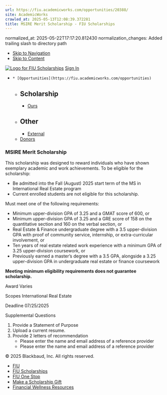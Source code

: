 ```yaml
---
url: https://fiu.academicworks.com/opportunities/20388/
site: AcademicWorks
crawled_at: 2025-05-13T12:08:39.372281
title: MSIRE Merit Scholarship - FIU Scholarships
---
```

normalized_at: 2025-05-22T17:17:20.812430
normalization_changes: Added trailing slash to directory path

  * [Skip to Navigation](https://fiu.academicworks.com/opportunities/20388#navigation)
  * [Skip to Content](https://fiu.academicworks.com/opportunities/20388#main)

[![Logo for FIU Scholarships](https://s3.amazonaws.com/static.academicworks.com/clients/fiu/assets/images/logo.png)](http://fiu.academicworks.com) [Sign In](https://fiu.academicworks.com/users/sign_in)
  *     * [Opportunities](https://fiu.academicworks.com/opportunities)
      * ## Scholarship
        * [Ours](https://fiu.academicworks.com/opportunities)
      * ## Other
        * [External](https://fiu.academicworks.com/opportunities/external)
    * [Donors](https://fiu.academicworks.com/donors)


### MSIRE Merit Scholarship
This scholarship was designed to reward individuals who have shown exemplary academic and work achievements.
To be eligible for the scholarship:
  * Be admitted into the Fall (August) 2025 start term of the MS in International Real Estate program
  * Current enrolled students are not eligible for this scholarship.


Must meet one of the following requirements:
  * Minimum upper-division GPA of 3.25 and a GMAT score of 600, or
  * Minimum upper-division GPA of 3.25 and a GRE score of 158 on the quantitative section and 160 on the verbal section, or
  * Real Estate & Finance undergraduate degree with a 3.5 upper-division GPA with proof of community service, internship, or extra-curricular involvement, or
  * Ten years of real estate related work experience with a minimum GPA of 3.25 upper-division coursework, or
  * Previously earned a master’s degree with a 3.5 GPA, alongside a 3.25 upper-division GPA in undergraduate real estate or finance coursework


**Meeting minimum eligibility requirements does not guarantee scholarship.** 

Award
    Varies 

Scopes
    International Real Estate 

Deadline
    07/25/2025 

Supplemental Questions
    
  1. Provide a Statement of Purpose
  2. Upload a current resume.
  3. Provide 2 letters of recommendation
     * Please enter the name and email address of a reference provider
     * Please enter the name and email address of a reference provider


© 2025 Blackbaud, Inc. All rights reserved. 
  * [FIU ](http://fiu.edu/)
  * [FIU Scholarships](http://scholarships.fiu.edu)
  * [FIU One Stop](http://onestop.fiu.edu)
  * [Make a Scholarship Gift](https://give.fiu.edu/give-now/)
  * [Financial Wellness Resources](https://go.fiu.edu/iGrad)


